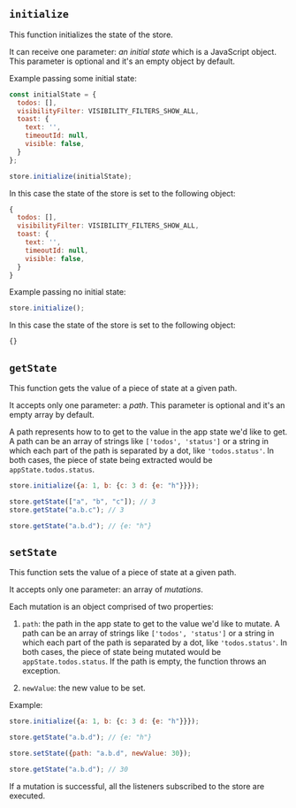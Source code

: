 ## `initialize`
This function initializes the state of the store.

It can receive one parameter: *an initial state* which is a JavaScript object. 
This parameter is optional and it's an empty object by default.

Example passing some initial state:
```js
const initialState = {
  todos: [],
  visibilityFilter: VISIBILITY_FILTERS_SHOW_ALL,
  toast: {
    text: '',
    timeoutId: null,
    visible: false,
  }
};

store.initialize(initialState);
```
In this case the state of the store is set to the following object:
```js
{
  todos: [],
  visibilityFilter: VISIBILITY_FILTERS_SHOW_ALL,
  toast: {
    text: '',
    timeoutId: null,
    visible: false,
  }
}
```

Example passing no initial state:
```js
store.initialize();
```
In this case the state of the store is set to the following object:
```js
{}
```

## `getState`
This function gets the value of a piece of state at a given path.

It accepts only one parameter: a *path*.
This parameter is optional and it's an empty array by default.

A path represents how to to get to the value in the app state we'd like to get. A path can be an array of strings like `['todos', 'status']` or a string in which each part of the path is separated by a dot, like `'todos.status'`. In both cases, the piece of state being extracted would be `appState.todos.status`.

```js
store.initialize({a: 1, b: {c: 3 d: {e: "h"}}});

store.getState(["a", "b", "c"]); // 3
store.getState("a.b.c"); // 3

store.getState("a.b.d"); // {e: "h"}

```

## `setState`
This function sets the value of a piece of state at a given path.

It accepts only one parameter: an array of *mutations*.

Each mutation is an object comprised of two properties: 

1. `path`: the path in the app state to get to the value we'd like to mutate. A path can be an array of strings like `['todos', 'status']` or a string in which each part of the path is separated by a dot, like `'todos.status'`. In both cases, the piece of state being mutated would be `appState.todos.status`.
If the path is empty, the function throws an exception.

2. `newValue`: the new value to be set.

Example:
```js
store.initialize({a: 1, b: {c: 3 d: {e: "h"}}});

store.getState("a.b.d"); // {e: "h"}

store.setState({path: "a.b.d", newValue: 30});

store.getState("a.b.d"); // 30
```

If a mutation is successful, all the listeners subscribed to the store are executed.
